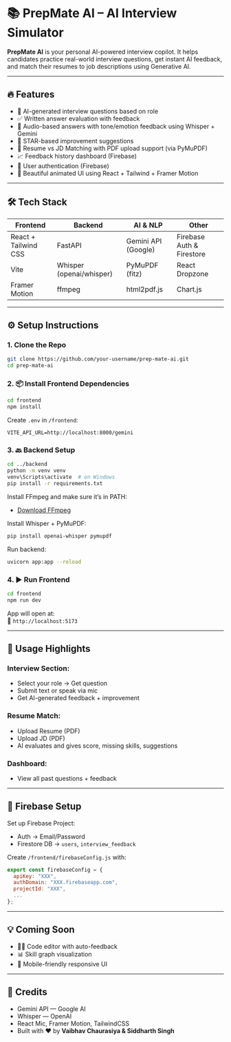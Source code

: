 
# 📚 PrepMate AI – AI Interview Simulator

**PrepMate AI** is your personal AI-powered interview copilot. It helps candidates practice real-world interview questions, get instant AI feedback, and match their resumes to job descriptions using Generative AI.

---

## 🔥 Features

- 🧠 AI-generated interview questions based on role
- ✅ Written answer evaluation with feedback
- 🎤 Audio-based answers with tone/emotion feedback using Whisper + Gemini
- 🔧 STAR-based improvement suggestions
- 📄 Resume vs JD Matching with PDF upload support (via PyMuPDF)
- 📈 Feedback history dashboard (Firebase)
- 🔐 User authentication (Firebase)
- 🎨 Beautiful animated UI using React + Tailwind + Framer Motion

---

## 🛠️ Tech Stack

| Frontend | Backend | AI & NLP | Other |
|----------|---------|----------|-------|
| React + Tailwind CSS | FastAPI | Gemini API (Google) | Firebase Auth & Firestore |
| Vite | Whisper (openai/whisper) | PyMuPDF (fitz) | React Dropzone |
| Framer Motion | ffmpeg | html2pdf.js | Chart.js |

---

## ⚙️ Setup Instructions

### 1. Clone the Repo

```bash
git clone https://github.com/your-username/prep-mate-ai.git
cd prep-mate-ai
```

### 2. 📦 Install Frontend Dependencies

```bash
cd frontend
npm install
```

Create `.env` in `/frontend`:

```
VITE_API_URL=http://localhost:8000/gemini
```

### 3. 🔙 Backend Setup

```bash
cd ../backend
python -m venv venv
venv\Scripts\activate  # on Windows
pip install -r requirements.txt
```

Install FFmpeg and make sure it’s in PATH:
- [Download FFmpeg](https://www.gyan.dev/ffmpeg/builds/)

Install Whisper + PyMuPDF:

```bash
pip install openai-whisper pymupdf
```

Run backend:

```bash
uvicorn app:app --reload
```

### 4. ▶️ Run Frontend

```bash
cd frontend
npm run dev
```

App will open at:  
🔗 `http://localhost:5173`

---

## 🚀 Usage Highlights

### Interview Section:
- Select your role → Get question
- Submit text or speak via mic
- Get AI-generated feedback + improvement

### Resume Match:
- Upload Resume (PDF)
- Upload JD (PDF)
- AI evaluates and gives score, missing skills, suggestions

### Dashboard:
- View all past questions + feedback

---

## 🔐 Firebase Setup

Set up Firebase Project:
- Auth → Email/Password
- Firestore DB → `users`, `interview_feedback`

Create `/frontend/firebaseConfig.js` with:
```js
export const firebaseConfig = {
  apiKey: "XXX",
  authDomain: "XXX.firebaseapp.com",
  projectId: "XXX",
  ...
};
```

---

## 💡 Coming Soon

- 👨‍💻 Code editor with auto-feedback
- 📊 Skill graph visualization
- 📱 Mobile-friendly responsive UI

---

## 🤝 Credits

- Gemini API — Google AI
- Whisper — OpenAI
- React Mic, Framer Motion, TailwindCSS
- Built with ❤️ by **Vaibhav Chaurasiya & Siddharth Singh**
